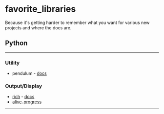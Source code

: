 # favorite_libraries
Because it's getting harder to remember what you want for various new projects and where the docs are.

## Python
-----------------

### Utility

* pendulum - [docs](https://pendulum.eustace.io/docs/)

### Output/Display

* [rich](https://github.com/willmcgugan/rich) - [docs](https://rich.readthedocs.io/en/latest/)
* [alive-progress](https://github.com/rsalmei/alive-progress)

-----------------
